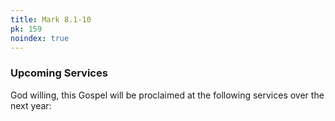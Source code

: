 ```yaml
---
title: Mark 8.1-10
pk: 159
noindex: true
---
```


### Upcoming Services

God willing, this Gospel will be proclaimed at the following services over the next year:


